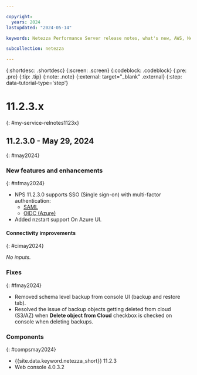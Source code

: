 ```yaml
---

copyright:
  years: 2024
lastupdated: "2024-05-14"

keywords: Netezza Performance Server release notes, what's new, AWS, Netezza on AWS

subcollection: netezza

---
```


{:shortdesc: .shortdesc}
{:screen: .screen}
{:codeblock: .codeblock}
{:pre: .pre}
{:tip: .tip}
{:note: .note}
{:external: target="_blank" .external}
{:step: data-tutorial-type='step'}

# 11.2.3.x
{: #my-service-relnotes1123x}

## 11.2.3.0 - May 29, 2024
{: #may2024}

### New features and enhancements
{: #nfmay2024}

- NPS 11.2.3.0 supports SSO (Single sign-on) with multi-factor authentication:
    - [SAML](/docs/netezza?topic=netezza-samliamauth)
    - [OIDC (Azure)](/docs/netezza?topic=netezza-oidciamauth)
- Added nzstart support On Azure UI.

#### Connectivity improvements
{: #cimay2024}

*No inputs.*

### Fixes
{: #fmay2024}

- Removed schema level backup from console UI (backup and restore tab).
- Resolved the issue of backup objects getting deleted from cloud (S3/AZ) when **Delete object from Cloud** checkbox is checked on console when deleting backups.

### Components
{: #compsmay2024}

- {{site.data.keyword.netezza_short}} 11.2.3
- Web console 4.0.3.2
